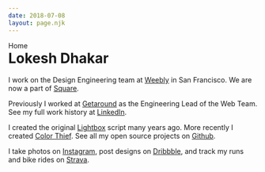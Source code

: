 ```yaml
---
date: 2018-07-08
layout: page.njk
---
```


<div class="page-tag">Home</div> 

<h1 class="page-title">Lokesh Dhakar</h1>

I work on the Design Engineering team at [Weebly](//weebly.com) in San Francisco. We are now a part of <a href="//square.com">Square</a>.

Previously I worked at [Getaround](https://www.getaround.com/) as the Engineering Lead of the Web Team. See my full work history at [LinkedIn](https://www.linkedin.com/in/lokeshdhakar).

I created the original [Lightbox](http://lokeshdhakar.com/projects/lightbox2/) script many years ago. More recently I created [Color Thief](http://lokeshdhakar.com/projects/color-thief/). See all my open source projects on [Github](https://github.com/lokesh).

I take photos on [Instagram](https://instagram.com/lokesh), post designs on [Dribbble](https://dribbble.com/lokesh), and track my runs and bike rides on [Strava](https://www.strava.com/athletes/1136437).

<style>
.page-title {
  margin-top: 0;
/*  font-size: 22px;
  font-weight: 800;
  text-transform: uppercase;*/
}
.page {
  font-weight: 600;
  max-width: var(--text-max-width);
}
</style>

